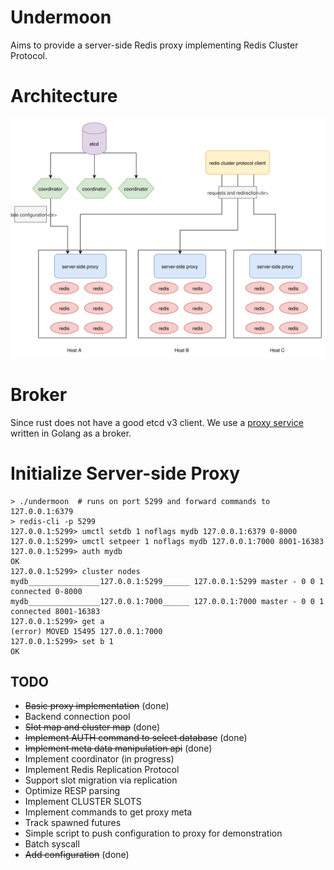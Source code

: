 # Undermoon
Aims to provide a server-side Redis proxy implementing Redis Cluster Protocol.

# Architecture
![architecture](docs/architecture.svg)

# Broker
Since rust does not have a good etcd v3 client. We use a [proxy service](https://github.com/doyoubi/overmoon) written in Golang as a broker.

# Initialize Server-side Proxy
```
> ./undermoon  # runs on port 5299 and forward commands to 127.0.0.1:6379
> redis-cli -p 5299
127.0.0.1:5299> umctl setdb 1 noflags mydb 127.0.0.1:6379 0-8000
127.0.0.1:5299> umctl setpeer 1 noflags mydb 127.0.0.1:7000 8001-16383
127.0.0.1:5299> auth mydb
OK
127.0.0.1:5299> cluster nodes
mydb________________127.0.0.1:5299______ 127.0.0.1:5299 master - 0 0 1 connected 0-8000
mydb________________127.0.0.1:7000______ 127.0.0.1:7000 master - 0 0 1 connected 8001-16383
127.0.0.1:5299> get a
(error) MOVED 15495 127.0.0.1:7000
127.0.0.1:5299> set b 1
OK
```

## TODO
- ~~Basic proxy implementation~~ (done)
- Backend connection pool
- ~~Slot map and cluster map~~ (done)
- ~~Implement AUTH command to select database~~ (done)
- ~~Implement meta data manipulation api~~ (done)
- Implement coordinator (in progress)
- Implement Redis Replication Protocol
- Support slot migration via replication
- Optimize RESP parsing
- Implement CLUSTER SLOTS
- Implement commands to get proxy meta
- Track spawned futures
- Simple script to push configuration to proxy for demonstration
- Batch syscall
- ~~Add configuration~~ (done)
